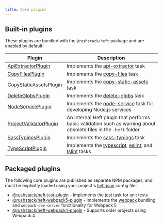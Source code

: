 ```yaml
---
title: Core plugins
---
```


## Built-in plugins

These plugins are bundled with the `@rushstack/heft` package and are enabled by default:

| Plugin                                                                                                                                | Description                                                                                                                     |
| ------------------------------------------------------------------------------------------------------------------------------------- | ------------------------------------------------------------------------------------------------------------------------------- |
| [ApiExtractorPlugin](https://github.com/microsoft/rushstack/blob/main/apps/heft/src/plugins/ApiExtractorPlugin/ApiExtractorPlugin.ts) | Implements the [api-extractor](../plugins/api-extractor.md) task                                                                |
| [CopyFilesPlugin](https://github.com/microsoft/rushstack/blob/main/apps/heft/src/plugins/CopyFilesPlugin.ts)                          | Implements the [copy-files](../plugins/copy-files.md) task                                                                      |
| [CopyStaticAssetsPlugin](https://github.com/microsoft/rushstack/blob/main/apps/heft/src/plugins/CopyStaticAssetsPlugin.ts)            | Implements the [copy-static-assets](../plugins/copy-static-assets.md) task                                                      |
| [DeleteGlobsPlugin](https://github.com/microsoft/rushstack/blob/main/apps/heft/src/plugins/DeleteGlobsPlugin.ts)                      | Implements the [delete-globs](../plugins/delete-globs.md) task                                                                  |
| [NodeServicePlugin](https://github.com/microsoft/rushstack/blob/main/apps/heft/src/plugins/NodeServicePlugin.ts)                      | Implements the [node-service](../plugins/node-service.md) task for developing Node.js services                                  |
| [ProjectValidatorPlugin](https://github.com/microsoft/rushstack/blob/main/apps/heft/src/plugins/ProjectValidatorPlugin.ts)            | An internal Heft plugin that performs basic validation such as warning about obsolete files in the `.heft` folder               |
| [SassTypingsPlugin](https://github.com/microsoft/rushstack/blob/main/heft-plugins/heft-sass-plugin/src/SassTypingsPlugin.ts)          | Implements the [sass-typings](../plugins/sass-typings.md) task                                                                  |
| [TypeScriptPlugin](https://github.com/microsoft/rushstack/blob/main/apps/heft/src/plugins/TypeScriptPlugin/TypeScriptPlugin.ts)       | Implements the [typescript](../plugins/typescript.md), [eslint](../plugins/eslint.md), and [tslint](../plugins/tslint.md) tasks |

## Packaged plugins

The following core plugins are published as separate NPM packages, and must be explicitly loaded using your
project's [heft.json](../configs/heft_json.md) config file:

- [@rushstack/heft-jest-plugin](https://github.com/microsoft/rushstack/tree/main/heft-plugins/heft-jest-plugin) - Implements the [jest](../plugins/jest.md) task for unit tests
- [@rushstack/heft-webpack5-plugin](https://github.com/microsoft/rushstack/tree/main/heft-plugins/heft-webpack5-plugin) - Implements the [webpack](../plugins/webpack.md) bundling and `webpack-dev-server` functionality for Webpack 5
- [@rushstack/heft-webpack4-plugin](https://github.com/microsoft/rushstack/tree/main/heft-plugins/heft-webpack4-plugin) - Supports older projects using Webpack 4
